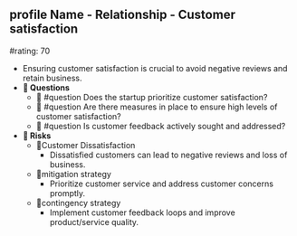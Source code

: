 ## profile Name - Relationship - Customer satisfaction
#rating: 70
- Ensuring customer satisfaction is crucial to avoid negative reviews and retain business.
- **💭 Questions**
  - 💭 #question Does the startup prioritize customer satisfaction?
  - 💭 #question Are there measures in place to ensure high levels of customer satisfaction?
  - 💭 #question Is customer feedback actively sought and addressed?
- **🚨 Risks**
  - 🚨Customer Dissatisfaction
    - Dissatisfied customers can lead to negative reviews and loss of business.
  - 🚨mitigation strategy
    - Prioritize customer service and address customer concerns promptly.
  - 🚨contingency strategy
    - Implement customer feedback loops and improve product/service quality.


